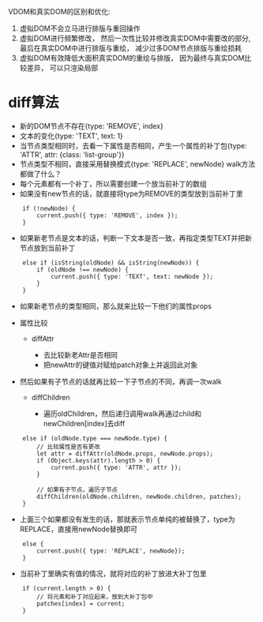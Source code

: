 VDOM和真实DOM的区别和优化:
1. 虚拟DOM不会立马进行排版与重回操作
2. 虚拟DOM进行频繁修改， 然后一次性比较并修改真实DOM中需要改的部分,最后在真实DOM中进行排版与重绘， 减少过多DOM节点排版与重绘损耗
3. 虚拟DOM有效降低大面积真实DOM的重绘与排版， 因为最终与真实DOM比较差异， 可以只渲染局部

# diff算法
- 新的DOM节点不存在{type: 'REMOVE', index}
- 文本的变化{type: 'TEXT', text: 1}
- 当节点类型相同时，去看一下属性是否相同，产生一个属性的补丁包{type: 'ATTR', attr: {class: 'list-group'}}
- 节点类型不相同，直接采用替换模式{type: 'REPLACE', newNode}
walk方法都做了什么？
- 每个元素都有一个补丁，所以需要创建一个放当前补丁的数组
- 如果没有new节点的话，就直接将type为REMOVE的类型放到当前补丁里
```
    if (!newNode) {
        current.push({ type: 'REMOVE', index });
    }
```
- 如果新老节点是文本的话，判断一下文本是否一致，再指定类型TEXT并把新节点放到当前补丁
```
    else if (isString(oldNode) && isString(newNode)) {
        if (oldNode !== newNode) {
            current.push({ type: 'TEXT', text: newNode });
        }
    }
```
- 如果新老节点的类型相同，那么就来比较一下他们的属性props
- 属性比较

  - diffAttr

    - 去比较新老Attr是否相同
    - 把newAttr的键值对赋给patch对象上并返回此对象

- 然后如果有子节点的话就再比较一下子节点的不同，再调一次walk

  - diffChildren

    - 遍历oldChildren，然后递归调用walk再通过child和newChildren[index]去diff

```
    else if (oldNode.type === newNode.type) {
        // 比较属性是否有更改
        let attr = diffAttr(oldNode.props, newNode.props);
        if (Object.keys(attr).length > 0) {
            current.push({ type: 'ATTR', attr });
        }
        
        // 如果有子节点，遍历子节点
        diffChildren(oldNode.children, newNode.children, patches);
    }

```
- 上面三个如果都没有发生的话，那就表示节点单纯的被替换了，type为REPLACE，直接用newNode替换即可
```
    else {
        current.push({ type: 'REPLACE', newNode});
    }

```
- 当前补丁里确实有值的情况，就将对应的补丁放进大补丁包里
```
    if (current.length > 0) {
        // 将元素和补丁对应起来，放到大补丁包中
        patches[index] = current;
    }
```